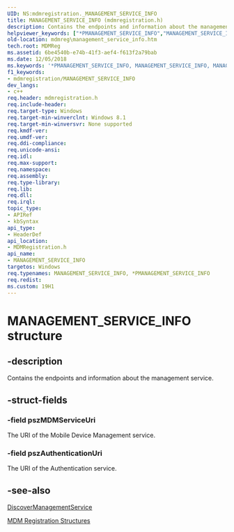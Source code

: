 ```yaml
---
UID: NS:mdmregistration._MANAGEMENT_SERVICE_INFO
title: MANAGEMENT_SERVICE_INFO (mdmregistration.h)
description: Contains the endpoints and information about the management service.
helpviewer_keywords: ["*PMANAGEMENT_SERVICE_INFO","MANAGEMENT_SERVICE_INFO","MANAGEMENT_SERVICE_INFO structure [MDM Registration]","PMANAGEMENT_SERVICE_INFO","PMANAGEMENT_SERVICE_INFO structure pointer [MDM Registration]","mdmreg.management_service_info","mdmregistration/MANAGEMENT_SERVICE_INFO","mdmregistration/PMANAGEMENT_SERVICE_INFO"]
old-location: mdmreg\management_service_info.htm
tech.root: MDMReg
ms.assetid: 6be4540b-e74b-41f3-aef4-f613f2a79bab
ms.date: 12/05/2018
ms.keywords: '*PMANAGEMENT_SERVICE_INFO, MANAGEMENT_SERVICE_INFO, MANAGEMENT_SERVICE_INFO structure [MDM Registration], PMANAGEMENT_SERVICE_INFO, PMANAGEMENT_SERVICE_INFO structure pointer [MDM Registration], mdmreg.management_service_info, mdmregistration/MANAGEMENT_SERVICE_INFO, mdmregistration/PMANAGEMENT_SERVICE_INFO'
f1_keywords:
- mdmregistration/MANAGEMENT_SERVICE_INFO
dev_langs:
- c++
req.header: mdmregistration.h
req.include-header: 
req.target-type: Windows
req.target-min-winverclnt: Windows 8.1
req.target-min-winversvr: None supported
req.kmdf-ver: 
req.umdf-ver: 
req.ddi-compliance: 
req.unicode-ansi: 
req.idl: 
req.max-support: 
req.namespace: 
req.assembly: 
req.type-library: 
req.lib: 
req.dll: 
req.irql: 
topic_type:
- APIRef
- kbSyntax
api_type:
- HeaderDef
api_location:
- MDMRegistration.h
api_name:
- MANAGEMENT_SERVICE_INFO
targetos: Windows
req.typenames: MANAGEMENT_SERVICE_INFO, *PMANAGEMENT_SERVICE_INFO
req.redist: 
ms.custom: 19H1
---
```


# MANAGEMENT_SERVICE_INFO structure


## -description


Contains the endpoints and information about the management service.


## -struct-fields




### -field pszMDMServiceUri

The URI of the Mobile Device Management service.


### -field pszAuthenticationUri

The URI of the Authentication service.


## -see-also




<a href="https://docs.microsoft.com/windows/desktop/api/mdmregistration/nf-mdmregistration-discovermanagementservice">DiscoverManagementService</a>



<a href="https://docs.microsoft.com/windows/desktop/MDMReg/mdm-registration-structures">MDM Registration Structures</a>
 

 

